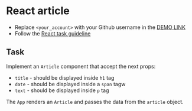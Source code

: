 # React article
- Replace `<your_account>` with your Github username in the [DEMO LINK](https://ivangrabovsky.github.io/react_article/)
- Follow the [React task guideline](https://github.com/mate-academy/react_task-guideline#react-tasks-guideline)

## Task
Implement an `Article` component that accept the next props:
- `title` - should be displayed inside `h1` tag
- `date` - should be displayed inside a `span` tagw
- `text` - should be displayed inside `p` tag

The `App` renders an `Article` and passes the data from the `article` object.
